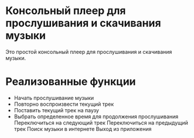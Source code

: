 # Консольный плеер для прослушивания и скачивания музыки
Это простой консольный плеер для прослушивания и скачивания музыки.

# Реализованные функции
- Начать прослушивание музыки
- Повторно воспроизвести текущий трек
- Поставить текущий трек на паузу
- Выбрать определенное время для продолжения прослушивания
  Переключиться на следующий трек
  Переключиться на предыдущий трек
  Поиск музыки в интернете
  Выход из приложения
